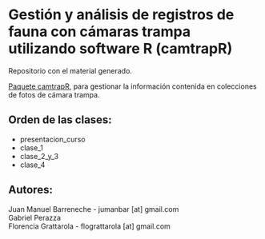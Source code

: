 Gestión y análisis de registros de fauna con cámaras trampa utilizando software R (camtrapR)
============================================================================================

Repositorio con el material generado.

[Paquete camtrapR](https://cran.r-project.org/web/packages/camtrapR/index.html), para gestionar la información contenida en colecciones de fotos de cámara trampa.

Orden de las clases:
--------------------

- presentacion_curso
- clase_1
- clase_2_y_3
- clase_4

Autores:
--------

Juan Manuel Barreneche - jumanbar \[at\] gmail.com  
Gabriel Perazza  
Florencia Grattarola - flograttarola \[at\] gmail.com 
